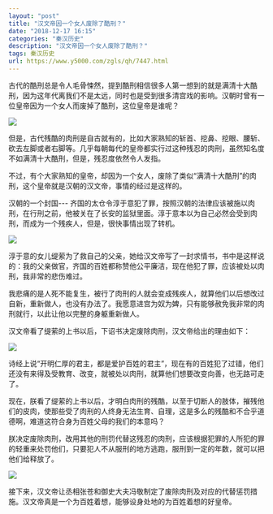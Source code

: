 ```yaml
---
layout: "post"
title: "汉文帝因一个女人废除了酷刑？"
date: "2018-12-17 16:15"
categories: "秦汉历史"
description: "汉文帝因一个女人废除了酷刑？"
tags: 秦汉历史
url: https://www.y5000.com/zgls/qh/7447.html
---
```






古代的酷刑总是令人毛骨悚然，提到酷刑相信很多人第一想到的就是满清十大酷刑，因为这年代离我们不是太远，同时也是受到很多清宫戏的影响。汉朝时曾有一位皇帝因为一个女人而废掉了酷刑，这位皇帝是谁呢？

![](https://img.y5000.com/uploads/allimg/161216/1341403V7-0.jpg)

但是，古代残酷的肉刑是自古就有的，比如大家熟知的斩首、挖鼻、挖眼、腰斩、砍去左脚或者右脚等。几乎每朝每代的皇帝都实行过这种残忍的肉刑，虽然知名度不如满清十大酷刑，但是，残忍度依然令人发指。

不过，有个大家熟知的皇帝，却因为一个女人，废除了类似“满清十大酷刑”的肉刑，这个皇帝就是汉朝的汉文帝，事情的经过是这样的。

汉朝的一个封国---
齐国的太仓令淳于意犯了罪，按照汉朝的法律应该被施以肉刑，在行刑之前，他被关在了长安的监狱里面。淳于意本以为自己必然会受到肉刑，而成为一个残疾人，但是，很快事情出现了转机。

![](https://img.y5000.com/uploads/allimg/161216/134140G09-1.jpg)

淳于意的女儿缇萦为了救自己的父亲，她给汉文帝写了一封求情书，书中是这样说的：我的父亲做官，齐国的百姓都称赞他公平廉洁，现在他犯了罪，应该被处以肉刑，我非常的悲伤难过。

我悲痛的是人死不能复生，被行了肉刑的人就会变成残疾人，就算他们以后想改过自新，重新做人，也没有办法了。我愿意进宫为奴为婢，只有能够赦免我非常的肉刑就行，以此让他以完整的身躯重新做人。

汉文帝看了缇萦的上书以后，下诏书决定废除肉刑，汉文帝给出的理由如下：

![](https://img.y5000.com/uploads/allimg/161216/134140D24-2.jpg)

诗经上说“开明仁厚的君主，都是爱护百姓的君主”，现在有的百姓犯了过错，他们还没有来得及受教育、改变，就被处以肉刑，就算他们想要改变向善，也无路可走了。

现在，朕看了缇萦的上书以后，才明白肉刑的残酷，以至于切断人的肢体，摧残他们的皮肉，使那些受了肉刑的人终身无法生育、自理，这是多么的残酷和不合乎道德啊，难道这符合身为百姓父母的我们的本意吗？

朕决定废除肉刑，改用其他的刑罚代替这残忍的肉刑，应该根据犯罪的人所犯的罪的轻重来处罚他们，只要犯人不从服刑的地方逃跑，服刑到一定的年数，就可以把他们给释放了。

![](https://img.y5000.com/uploads/allimg/161216/13414052K-3.jpg)

接下来，汉文帝让丞相张苍和御史大夫冯敬制定了废除肉刑及对应的代替惩罚措施。汉文帝真是一个为百姓着想，能够设身处地的为百姓着想的好皇帝。

